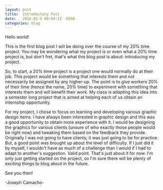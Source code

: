 ```yaml
---
layout: post
title:  Introductory Post
date:   2016-02-5 09:04:12 -0500
categories: blog
---
```

<p>Hello world!</p>

<p>This is the first blog post I will be doing over the course of my 20% time project. You may be wondering what my project is or even what a 20% time project is, but don't fret, that's what this blog post is about: introducing my project.</p>

<p>So, to start, a 20% time project is a project one would normally do at their job. This project would be something that interests them and not necessarily be assigned by any higher-up. The point is to give workers 20% of their time (hence the name, 20% time) to experiment with something that interests them and will benefit their work. My class is adapting this idea into a semester long project that is aimed at helping each of us obtain an internship opportunity.</p>

<p>For my project, I chose to focus on learning and developing various graphic design items. I have always been interested in graphic design and this was a good opportunity to obtain more experience with it. I would be designing the graphics for various clients (unsure of who exactly those people would be right now) and tweaking them based on the feedback they provide. Originally I was not going to have clients; it was just going to be for practice. But, a good point was brought up about the level of difficulty. If I just did it by myself, I wouldn't have as much of a challenge than I would if I had to adapt to another's suggestion. Valid point. That's just about it for now. I'm only just getting started on the project, so I'm sure there will be plenty of exciting things to blog about in the future.</p>

<p>See you then!</p>

<p>-Joseph Camacho-</p>
